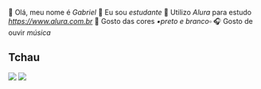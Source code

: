 👋 Olá, meu nome é _Gabriel_
🏫 Eu sou _estudante_
📔 Utilizo _Alura_ para estudo _https://www.alura.com.br_
🔳 Gosto das cores _▪️preto e branco▫️_
🎧 Gosto de ouvir _música_

## Tchau
![](https://tenor.com/pt-BR/view/floptok-storm-stan-twitter-swing-survivor-gif-16967343862987655463)
![](https://tenor.com/pt-BR/view/crying-sobbing-crying-girl-stantwt-stantwitter-gif-8643073221541276965)
